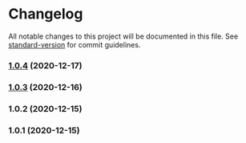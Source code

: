 # Changelog

All notable changes to this project will be documented in this file. See [standard-version](https://github.com/conventional-changelog/standard-version) for commit guidelines.

### [1.0.4](https://github.com/Hb-zzZ/ptm/compare/v1.0.3...v1.0.4) (2020-12-17)

### [1.0.3](https://github.com/Hb-zzZ/ptm/compare/v1.0.2...v1.0.3) (2020-12-16)

### 1.0.2 (2020-12-15)

### 1.0.1 (2020-12-15)
